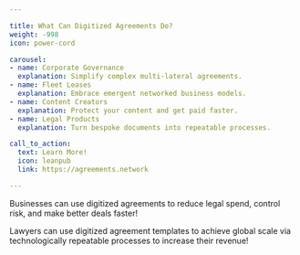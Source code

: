 ```yaml
---

title: What Can Digitized Agreements Do?
weight: -998
icon: power-cord

carousel:
- name: Corporate Governance
  explanation: Simplify complex multi-lateral agreements.
- name: Fleet Leases
  explanation: Embrace emergent networked business models.
- name: Content Creators
  explanation: Protect your content and get paid faster.
- name: Legal Products
  explanation: Turn bespoke documents into repeatable processes.

call_to_action:
  text: Learn More!
  icon: leanpub
  link: https://agreements.network

---
```


Businesses can use digitized agreements to reduce legal spend, control risk, and make better deals faster!

Lawyers can use digitized agreement templates to achieve global scale via technologically repeatable processes to increase their revenue!
